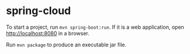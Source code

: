 # spring-cloud

To start a project, run `mvn spring-boot:run`. If it is a web application, open [http://localhost:8080](http://localhost:8080) in a browser.

Run `mvn package` to produce an executable jar file.
